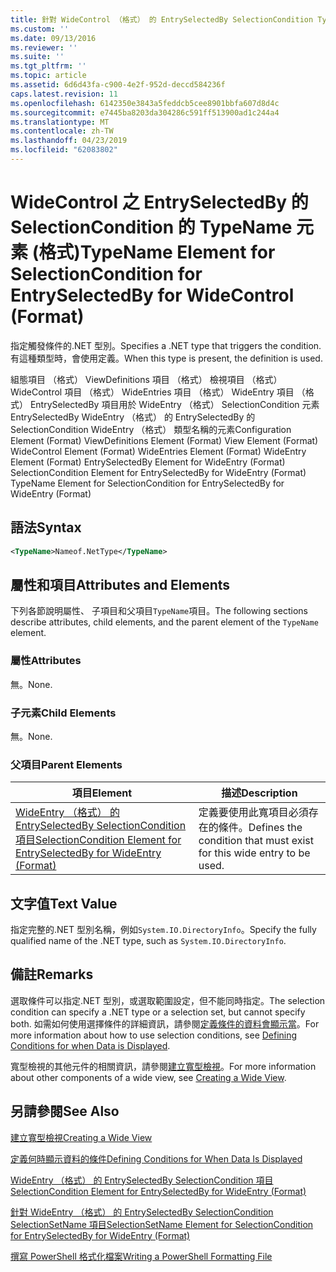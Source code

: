 ```yaml
---
title: 針對 WideControl （格式） 的 EntrySelectedBy SelectionCondition TypeName 項目 |Microsoft Docs
ms.custom: ''
ms.date: 09/13/2016
ms.reviewer: ''
ms.suite: ''
ms.tgt_pltfrm: ''
ms.topic: article
ms.assetid: 6d6d43fa-c900-4e2f-952d-deccd584236f
caps.latest.revision: 11
ms.openlocfilehash: 6142350e3843a5feddcb5cee8901bbfa607d8d4c
ms.sourcegitcommit: e7445ba8203da304286c591ff513900ad1c244a4
ms.translationtype: MT
ms.contentlocale: zh-TW
ms.lasthandoff: 04/23/2019
ms.locfileid: "62083802"
---
```

# <a name="typename-element-for-selectioncondition-for-entryselectedby-for-widecontrol-format"></a><span data-ttu-id="966ba-102">WideControl 之 EntrySelectedBy 的 SelectionCondition 的 TypeName 元素 (格式)</span><span class="sxs-lookup"><span data-stu-id="966ba-102">TypeName Element for SelectionCondition for EntrySelectedBy for WideControl (Format)</span></span>

<span data-ttu-id="966ba-103">指定觸發條件的.NET 型別。</span><span class="sxs-lookup"><span data-stu-id="966ba-103">Specifies a .NET type that triggers the condition.</span></span> <span data-ttu-id="966ba-104">有這種類型時，會使用定義。</span><span class="sxs-lookup"><span data-stu-id="966ba-104">When this type is present, the definition is used.</span></span>

<span data-ttu-id="966ba-105">組態項目 （格式） ViewDefinitions 項目 （格式） 檢視項目 （格式） WideControl 項目 （格式） WideEntries 項目 （格式） WideEntry 項目 （格式） EntrySelectedBy 項目用於 WideEntry （格式） SelectionCondition 元素EntrySelectedBy WideEntry （格式） 的 EntrySelectedBy 的 SelectionCondition WideEntry （格式） 類型名稱的元素</span><span class="sxs-lookup"><span data-stu-id="966ba-105">Configuration Element (Format) ViewDefinitions Element (Format) View Element (Format) WideControl Element (Format) WideEntries Element (Format) WideEntry Element (Format) EntrySelectedBy Element for WideEntry (Format) SelectionCondition Element for EntrySelectedBy for WideEntry (Format) TypeName Element for SelectionCondition for EntrySelectedBy for WideEntry (Format)</span></span>

## <a name="syntax"></a><span data-ttu-id="966ba-106">語法</span><span class="sxs-lookup"><span data-stu-id="966ba-106">Syntax</span></span>

```xml
<TypeName>Nameof.NetType</TypeName>
```

## <a name="attributes-and-elements"></a><span data-ttu-id="966ba-107">屬性和項目</span><span class="sxs-lookup"><span data-stu-id="966ba-107">Attributes and Elements</span></span>

<span data-ttu-id="966ba-108">下列各節說明屬性、 子項目和父項目`TypeName`項目。</span><span class="sxs-lookup"><span data-stu-id="966ba-108">The following sections describe attributes, child elements, and the parent element of the `TypeName` element.</span></span>

### <a name="attributes"></a><span data-ttu-id="966ba-109">屬性</span><span class="sxs-lookup"><span data-stu-id="966ba-109">Attributes</span></span>

<span data-ttu-id="966ba-110">無。</span><span class="sxs-lookup"><span data-stu-id="966ba-110">None.</span></span>

### <a name="child-elements"></a><span data-ttu-id="966ba-111">子元素</span><span class="sxs-lookup"><span data-stu-id="966ba-111">Child Elements</span></span>

<span data-ttu-id="966ba-112">無。</span><span class="sxs-lookup"><span data-stu-id="966ba-112">None.</span></span>

### <a name="parent-elements"></a><span data-ttu-id="966ba-113">父項目</span><span class="sxs-lookup"><span data-stu-id="966ba-113">Parent Elements</span></span>

|<span data-ttu-id="966ba-114">項目</span><span class="sxs-lookup"><span data-stu-id="966ba-114">Element</span></span>|<span data-ttu-id="966ba-115">描述</span><span class="sxs-lookup"><span data-stu-id="966ba-115">Description</span></span>|
|-------------|-----------------|
|[<span data-ttu-id="966ba-116">WideEntry （格式） 的 EntrySelectedBy SelectionCondition 項目</span><span class="sxs-lookup"><span data-stu-id="966ba-116">SelectionCondition Element for EntrySelectedBy for WideEntry (Format)</span></span>](./selectioncondition-element-for-entryselectedby-for-widecontrol-format.md)|<span data-ttu-id="966ba-117">定義要使用此寬項目必須存在的條件。</span><span class="sxs-lookup"><span data-stu-id="966ba-117">Defines the condition that must exist for this wide entry to be used.</span></span>|

## <a name="text-value"></a><span data-ttu-id="966ba-118">文字值</span><span class="sxs-lookup"><span data-stu-id="966ba-118">Text Value</span></span>

<span data-ttu-id="966ba-119">指定完整的.NET 型別名稱，例如`System.IO.DirectoryInfo`。</span><span class="sxs-lookup"><span data-stu-id="966ba-119">Specify the fully qualified name of the .NET type, such as `System.IO.DirectoryInfo`.</span></span>

## <a name="remarks"></a><span data-ttu-id="966ba-120">備註</span><span class="sxs-lookup"><span data-stu-id="966ba-120">Remarks</span></span>

<span data-ttu-id="966ba-121">選取條件可以指定.NET 型別，或選取範圍設定，但不能同時指定。</span><span class="sxs-lookup"><span data-stu-id="966ba-121">The selection condition can specify a .NET type or a selection set, but cannot specify both.</span></span> <span data-ttu-id="966ba-122">如需如何使用選擇條件的詳細資訊，請參閱[定義條件的資料會顯示當](./defining-conditions-for-displaying-data.md)。</span><span class="sxs-lookup"><span data-stu-id="966ba-122">For more information about how to use selection conditions, see [Defining Conditions for when Data is Displayed](./defining-conditions-for-displaying-data.md).</span></span>

<span data-ttu-id="966ba-123">寬型檢視的其他元件的相關資訊，請參閱[建立寬型檢視](./creating-a-wide-view.md)。</span><span class="sxs-lookup"><span data-stu-id="966ba-123">For more information about other components of a wide view, see [Creating a Wide View](./creating-a-wide-view.md).</span></span>

## <a name="see-also"></a><span data-ttu-id="966ba-124">另請參閱</span><span class="sxs-lookup"><span data-stu-id="966ba-124">See Also</span></span>

[<span data-ttu-id="966ba-125">建立寬型檢視</span><span class="sxs-lookup"><span data-stu-id="966ba-125">Creating a Wide View</span></span>](./creating-a-wide-view.md)

[<span data-ttu-id="966ba-126">定義何時顯示資料的條件</span><span class="sxs-lookup"><span data-stu-id="966ba-126">Defining Conditions for When Data Is Displayed</span></span>](./defining-conditions-for-displaying-data.md)

[<span data-ttu-id="966ba-127">WideEntry （格式） 的 EntrySelectedBy SelectionCondition 項目</span><span class="sxs-lookup"><span data-stu-id="966ba-127">SelectionCondition Element for EntrySelectedBy for WideEntry (Format)</span></span>](./selectioncondition-element-for-entryselectedby-for-widecontrol-format.md)

[<span data-ttu-id="966ba-128">針對 WideEntry （格式） 的 EntrySelectedBy SelectionCondition SelectionSetName 項目</span><span class="sxs-lookup"><span data-stu-id="966ba-128">SelectionSetName Element for SelectionCondition for EntrySelectedBy for WideEntry (Format)</span></span>](./selectionsetname-element-for-selectioncondition-for-entryselectedby-for-wideentry-format.md)

[<span data-ttu-id="966ba-129">撰寫 PowerShell 格式化檔案</span><span class="sxs-lookup"><span data-stu-id="966ba-129">Writing a PowerShell Formatting File</span></span>](./writing-a-powershell-formatting-file.md)
